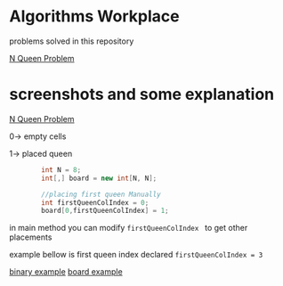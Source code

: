 
# Algorithms Workplace



problems solved in this repository

[N Queen Problem](https://github.com/l0rdyolo/AlgorithmsWorkplace/tree/main/NQueensProblem)

  
# screenshots and some explanation




  
[N Queen Problem](https://github.com/l0rdyolo/AlgorithmsWorkplace/tree/main/NQueensProblem)

0-> empty cells

1-> placed queen 

```c#
        int N = 8;
        int[,] board = new int[N, N];

        //placing first queen Manually
        int firstQueenColIndex = 0;
        board[0,firstQueenColIndex] = 1;

```
in main method you can modify ```firstQueenColIndex ``` to get other placements

example bellow is first queen index declared ```firstQueenColIndex = 3 ```

[binary example](imgs/nqueens/binaryExample.png)
[board example](imgs/nqueens/boardExample.png) 

